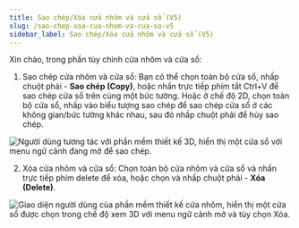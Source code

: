 ```yaml
---
title: Sao chép/Xóa cửa nhôm và cửa sổ (V5)
slug: /sao-chep-xoa-cua-nhom-va-cua-so-v5
sidebar_label: Sao chép/Xóa cửa nhôm và cửa sổ (V5)
---
```


Xin chào, trong phần tùy chỉnh cửa nhôm và cửa sổ:

1. Sao chép cửa nhôm và cửa sổ: Bạn có thể chọn toàn bộ cửa sổ, nhấp chuột phải - **Sao chép (Copy)**, hoặc nhấn trực tiếp phím tắt Ctrl+V để sao chép cửa sổ trên cùng một bức tường. Hoặc ở chế độ 2D, chọn toàn bộ cửa sổ, nhấp vào biểu tượng sao chép để sao chép cửa sổ ở các không gian/bức tường khác nhau, sau đó nhấp chuột phải để hủy sao chép.

![Người dùng tương tác với phần mềm thiết kế 3D, hiển thị một cửa sổ với menu ngữ cảnh đang mở để sao chép.](https://storage.googleapis.com/jegavn_kb/images/2292e11d-6041-4716-8e66-69f13e0f3cbb.png)

2. Xóa cửa nhôm và cửa sổ: Chọn toàn bộ cửa nhôm và cửa sổ và nhấn trực tiếp phím delete để xóa, hoặc chọn và nhấp chuột phải - **Xóa (Delete)**.

![Giao diện người dùng của phần mềm thiết kế cửa nhôm, hiển thị một cửa sổ được chọn trong chế độ xem 3D với menu ngữ cảnh mở và tùy chọn Xóa.](https://storage.googleapis.com/jegavn_kb/images/d2312b3e-0320-459b-9053-50e66e06cb5a.png)